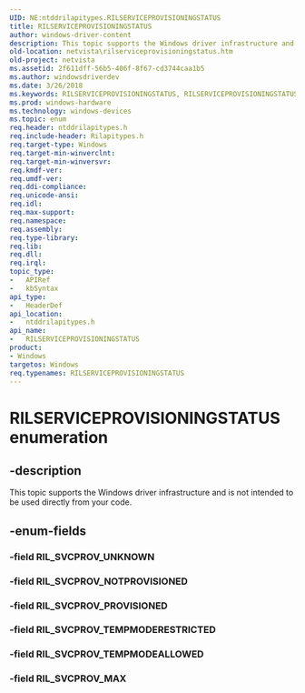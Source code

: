 ```yaml
---
UID: NE:ntddrilapitypes.RILSERVICEPROVISIONINGSTATUS
title: RILSERVICEPROVISIONINGSTATUS
author: windows-driver-content
description: This topic supports the Windows driver infrastructure and is not intended to be used directly from your code.
old-location: netvista\rilserviceprovisioningstatus.htm
old-project: netvista
ms.assetid: 2f611dff-56b5-406f-8f67-cd3744caa1b5
ms.author: windowsdriverdev
ms.date: 3/26/2018
ms.keywords: RILSERVICEPROVISIONINGSTATUS, RILSERVICEPROVISIONINGSTATUS enumeration [Network Drivers Starting with Windows Vista], RIL_SVCPROV_MAX, RIL_SVCPROV_NOTPROVISIONED, RIL_SVCPROV_PROVISIONED, RIL_SVCPROV_TEMPMODEALLOWED, RIL_SVCPROV_TEMPMODERESTRICTED, netvista.rilserviceprovisioningstatus, ntddrilapitypes/RILSERVICEPROVISIONINGSTATUS, ntddrilapitypes/RIL_SVCPROV_MAX, ntddrilapitypes/RIL_SVCPROV_NOTPROVISIONED, ntddrilapitypes/RIL_SVCPROV_PROVISIONED, ntddrilapitypes/RIL_SVCPROV_TEMPMODEALLOWED, ntddrilapitypes/RIL_SVCPROV_TEMPMODERESTRICTED
ms.prod: windows-hardware
ms.technology: windows-devices
ms.topic: enum
req.header: ntddrilapitypes.h
req.include-header: Rilapitypes.h
req.target-type: Windows
req.target-min-winverclnt: 
req.target-min-winversvr: 
req.kmdf-ver: 
req.umdf-ver: 
req.ddi-compliance: 
req.unicode-ansi: 
req.idl: 
req.max-support: 
req.namespace: 
req.assembly: 
req.type-library: 
req.lib: 
req.dll: 
req.irql: 
topic_type:
-	APIRef
-	kbSyntax
api_type:
-	HeaderDef
api_location:
-	ntddrilapitypes.h
api_name:
-	RILSERVICEPROVISIONINGSTATUS
product:
- Windows
targetos: Windows
req.typenames: RILSERVICEPROVISIONINGSTATUS
---
```


# RILSERVICEPROVISIONINGSTATUS enumeration


## -description


This topic supports the Windows driver infrastructure and is not intended to be used directly from your code.


## -enum-fields




### -field RIL_SVCPROV_UNKNOWN


### -field RIL_SVCPROV_NOTPROVISIONED


### -field RIL_SVCPROV_PROVISIONED


### -field RIL_SVCPROV_TEMPMODERESTRICTED


### -field RIL_SVCPROV_TEMPMODEALLOWED


### -field RIL_SVCPROV_MAX

